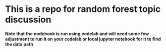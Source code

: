# This is a repo for random forest topic discussion
#### Note that the nodebook is run using codelab and will need some few adjustment to run it on your codelab or local jupyter notebook for it to find the data path

